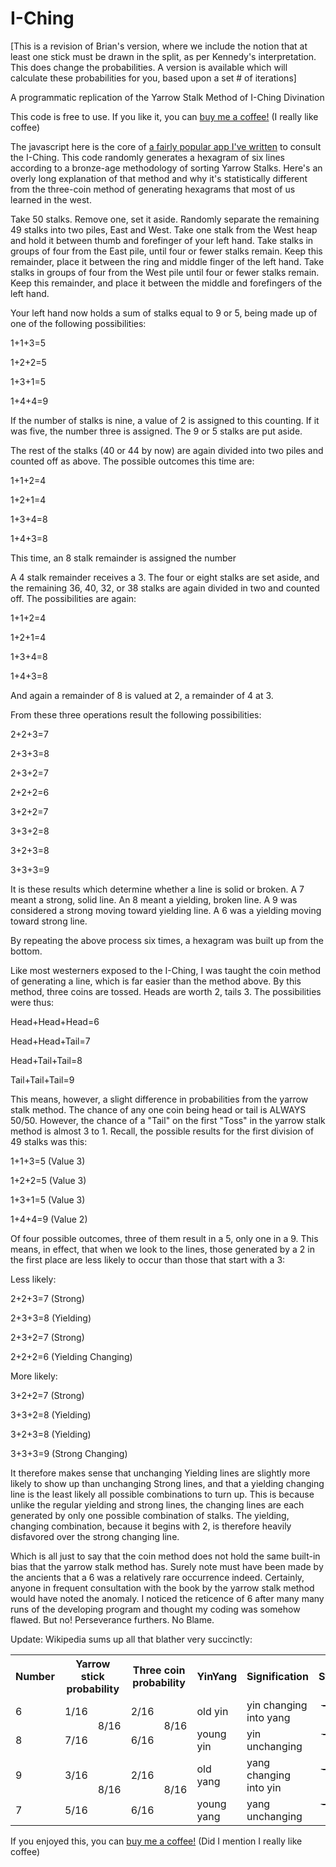 # I-Ching

[This is a revision of Brian's version, where we include the notion that at least one stick must be drawn in the split, as per Kennedy's interpretation. This does change the probabilities. A version is available which will calculate these probabilities for you, based upon a set # of iterations] 

A programmatic replication of the Yarrow Stalk Method of I-Ching Divination

This code is free to use. If you like it, you can <a href="https://www.buymeacoffee.com/brianfit">buy me a coffee!</a> (I really like coffee)

The javascript here is the core of [a fairly popular app I've written](http://www.brian-fitzgerald.net/i-ching/?github) to consult the I-Ching. This code randomly generates a hexagram of six lines according to a bronze-age methodology of sorting Yarrow Stalks. Here's an overly long explanation of that method and why it's statistically different from the three-coin method of generating hexagrams that most of us learned in the west. 

Take 50 stalks. Remove one, set it aside. Randomly separate the remaining 49 stalks into two piles, East and West. Take one stalk from the West heap and hold it between thumb and forefinger of your left hand. Take stalks in groups of four from the East pile, until four or fewer stalks remain. Keep this remainder, place it between the ring and middle finger of the left hand. Take stalks in groups of four from the West pile until four or fewer stalks remain. Keep this remainder, and place it between the middle and forefingers of the left hand.

Your left hand now holds a sum of stalks equal to 9 or 5, being made up of one of the following possibilities:

 1+1+3=5 
 
 1+2+2=5 
 
 1+3+1=5 
 
 1+4+4=9 
 
If the number of stalks is nine, a value of 2 is assigned to this counting. If it was five, the number three is assigned. The 9 or 5 stalks are put aside.

The rest of the stalks (40 or 44 by now) are again divided into two piles and counted off as above. The possible outcomes this time are:

 1+1+2=4 
 
 1+2+1=4 
 
 1+3+4=8 
 
 1+4+3=8 
 
This time, an 8 stalk remainder is assigned the number

A 4 stalk remainder receives a 3. The four or eight stalks are set aside, and the remaining 36, 40, 32, or 38 stalks are again divided in two and counted off. The possibilities are again:

 1+1+2=4 
 
 1+2+1=4 
 
 1+3+4=8 
 
 1+4+3=8 

And again a remainder of 8 is valued at 2, a remainder of 4 at 3.

From these three operations result the following possibilities:

 2+2+3=7 
 
 2+3+3=8 
 
 2+3+2=7 
 
 2+2+2=6 
 
 3+2+2=7 
 
 3+3+2=8 
 
 3+2+3=8 
 
 3+3+3=9
 
It is these results which determine whether a line is solid or broken. A 7 meant a strong, solid line. An 8 meant a yielding, broken line. A 9 was considered a strong moving toward yielding line. A 6 was a yielding moving toward strong line.

By repeating the above process six times, a hexagram was built up from the bottom.

Like most westerners exposed to the I-Ching, I was taught the coin method of generating a line, which is far easier than the method above. By this method, three coins are tossed. Heads are worth 2, tails 3. The possibilities were thus:

 Head+Head+Head=6 
 
 Head+Head+Tail=7 
 
 Head+Tail+Tail=8 
 
 Tail+Tail+Tail=9 
 
This means, however, a slight difference in probabilities from the yarrow stalk method. The chance of any one coin being head or tail is ALWAYS 50/50. However, the chance of a "Tail" on the first "Toss" in the yarrow stalk method is almost 3 to 1. Recall, the possible results for the first division of 49 stalks was this:

 1+1+3=5 (Value 3) 
 
 1+2+2=5 (Value 3) 
 
 1+3+1=5 (Value 3) 
 
 1+4+4=9 (Value 2) 

Of four possible outcomes, three of them result in a 5, only one in a 9. This means, in effect, that when we look to the lines, those generated by a 2 in the first place are less likely to occur than those that start with a 3:

 Less likely: 
 
 2+2+3=7 (Strong) 
 
 2+3+3=8 (Yielding) 
 
 2+3+2=7 (Strong) 
 
 2+2+2=6 (Yielding Changing) 
 
 More likely: 
 
 3+2+2=7 (Strong) 
 
 3+3+2=8 (Yielding) 
 
 3+2+3=8 (Yielding) 
 
 3+3+3=9 (Strong Changing) 
 
It therefore makes sense that unchanging Yielding lines are slightly more likely to show up than unchanging Strong lines, and that a yielding changing line is the least likely all possible combinations to turn up. This is because unlike the regular yielding and strong lines, the changing lines are each generated by only one possible combination of stalks. The yielding, changing combination, because it begins with 2, is therefore heavily disfavored over the strong changing line.

Which is all just to say that the coin method does not hold the same built-in bias that the yarrow stalk method has. Surely note must have been made by the ancients that a 6 was a relatively rare occurrence indeed. Certainly, anyone in frequent consultation with the book by the yarrow stalk method would have noted the anomaly. I noticed the reticence of 6 after many many runs of the developing program and thought my coding was somehow flawed. But no! Perseverance furthers. No Blame.

Update: Wikipedia sums up all that blather very succinctly: 

<table class="wikitable sortable">
<tr>
<th>Number</th>
<th colspan="2">Yarrow stick probability</th>
<th colspan="2">Three coin probability</th>
<th>YinYang</th>
<th>Signification</th>
<th>Symbol</th>
</tr>
<tr>
<td>6</td>
<td>1/16</td>
<td rowspan="2">8/16</td>
<td>2/16</td>
<td rowspan="2">8/16</td>
<td>old yin</td>
<td>yin changing into yang</td>
<td style="text-align:center;"><s><b>---</b></s><b>x</b><s><b>---</b></s></td>
</tr>
<tr>
<td>8</td>
<td>7/16</td>
<td>6/16</td>
<td>young yin</td>
<td>yin unchanging</td>
<td style="text-align:center;"><s><b>---</b></s>&#160;&#160;<s><b>---</b></s></td>
</tr>
<tr>
<td>9</td>
<td>3/16</td>
<td rowspan="2">8/16</td>
<td>2/16</td>
<td rowspan="2">8/16</td>
<td>old yang</td>
<td>yang changing into yin</td>
<td style="text-align:center;"><s><b>---o---</b></s></td>
</tr>
<tr>
<td>7</td>
<td>5/16</td>
<td>6/16</td>
<td>young yang</td>
<td>yang unchanging</td>
<td style="text-align:center;"><s><b>--------</b></s></td>
</tr>
</table>

If you enjoyed this, you can <a href="https://www.buymeacoffee.com/brianfit">buy me a coffee!</a> (Did I mention I really like coffee)
